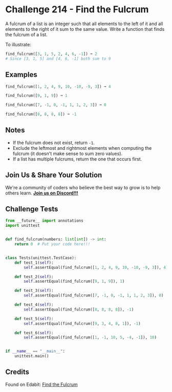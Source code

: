 # Challenge 214 - Find the Fulcrum

A fulcrum of a list is an integer such that all elements to the left of it and all elements to the right of it sum to the same value. Write a function that finds the fulcrum of a list.

To illustrate:
```python
find_fulcrum([3, 1, 5, 2, 4, 6, -1]) ➞ 2
# Since [3, 1, 5] and [4, 6, -1] both sum to 9
```
## Examples
```python
find_fulcrum([1, 2, 4, 9, 10, -10, -9, 3]) ➞ 4

find_fulcrum([9, 1, 9]) ➞ 1

find_fulcrum([7, -1, 0, -1, 1, 1, 2, 3]) ➞ 0

find_fulcrum([8, 8, 8, 8]) ➞ -1
```
## Notes

- If the fulcrum does not exist, return `-1`.
- Exclude the leftmost and rightmost elements when computing the fulcrum (it doesn't make sense to sum zero values).
- If a list has multiple fulcrums, return the one that occurs first.

## Join Us & Share Your Solution

We're a community of coders who believe the best way to grow is to help others learn. **[Join us on Discord!!!](https://discord.gg/sfHykntuGy)**

## Challenge Tests
```python
from __future__ import annotations
import unittest


def find_fulcrum(numbers: list[int]) -> int:
    return 0  # Put your code here!!!


class Tests(unittest.TestCase):
    def test_1(self):
        self.assertEqual(find_fulcrum([1, 2, 4, 9, 10, -10, -9, 3]), 4)

    def test_2(self):
        self.assertEqual(find_fulcrum([9, 1, 9]), 1)

    def test_3(self):
        self.assertEqual(find_fulcrum([7, -1, 0, -1, 1, 1, 2, 3]), 0)

    def test_4(self):
        self.assertEqual(find_fulcrum([8, 8, 8, 8]), -1)

    def test_5(self):
        self.assertEqual(find_fulcrum([9, 3, 4, 8, 1]), -1)

    def test_6(self):
        self.assertEqual(find_fulcrum([1, -1, 10, 5, -4, -1]), 10)


if __name__ == "__main__":
    unittest.main()
```
## Credits

Found on Edabit: [Find the Fulcrum](https://edabit.com/challenge/pn7QpvW2fW9grvYYE)
